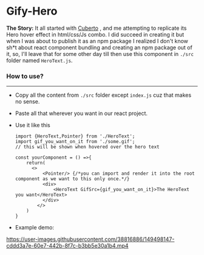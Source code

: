 # Gify-Hero

**The Story:** It all started with [Cuberto](https://cuberto.com/) , and me attempting to replicate its Hero hover effect in html/css/Js combo. I did succeed in creating it but when I was about to publish it as an npm package I realized I don't know sh*t about react component bundling and creating an npm package out of it, so, I'll leave that for some other day till then use this component in `./src` folder named `HeroText.js`.

### How to use?

------

* Copy all the content from `./src` folder except `index.js` cuz that makes no sense.

* Paste all that wherever you want in our react project.

* Use it like this

  ```react
  import {HeroText,Pointer} from './HeroText';
  import gif_you_want_on_it from './some.gif'; 
  // this will be shown when hovered over the hero text
  
  const yourComponent = () =>{
      return(
      	<>
          	<Pointer/> {/*you can import and render it into the root component as we want to this only once.*/}
          	<div>
              	<HeroText GifSrc={gif_you_want_on_it}>The HeroText you want</HeroText>
  			</div>
          </>
      )
  }
  ```

* Example demo:

https://user-images.githubusercontent.com/38816886/149498147-cddd3a7e-60e7-442b-8f7c-b3bb5e30a1b4.mp4


  

